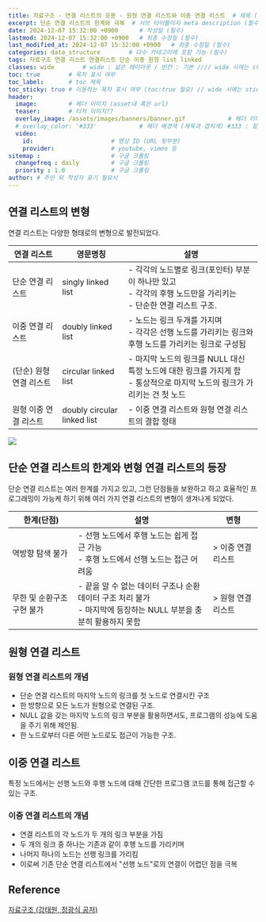 ```yaml
---
title: 자료구조 - 연결 리스트의 응용 - 원형 연결 리스트와 이중 연결 리스트  # 제목 (필수)
excerpt: 단순 연결 리스트의 한계와 극복  # 서브 타이틀이자 meta description (필수)
date: 2024-12-07 15:32:00 +0900      # 작성일 (필수)
lastmod: 2024-12-07 15:32:00 +0900   # 최종 수정일 (필수)
last_modified_at: 2024-12-07 15:32:00 +0900   # 최종 수정일 (필수)
categories: data_structure        # 다수 카테고리에 포함 가능 (필수)
tags: 자료구조 연결 리스트 연결리스트 단순 이중 원형 list linked                     # 태그 복수개 가능 (필수)
classes: wide        # wide : 넓은 레이아웃 / 빈칸 : 기본 //// wide 시에는 sticky toc 불가
toc: true        # 목차 표시 여부
toc_label:       # toc 제목
toc_sticky: true # 이동하는 목차 표시 여부 (toc:true 필요) // wide 시에는 sticky toc 불가
header: 
  image:         # 헤더 이미지 (asset내 혹은 url)
  teaser:        # 티저 이미지??
  overlay_image: /assets/images/banners/banner.gif            # 헤더 이미지 (제목과 겹치게)
  # overlay_color: '#333'            # 헤더 배경색 (제목과 겹치게) #333 : 짙은 회색 (필수)
  video:
    id:                      # 영상 ID (URL 뒷부분)
    provider:                # youtube, vimeo 등
sitemap :                    # 구글 크롤링
  changefreq : daily         # 구글 크롤링
  priority : 1.0             # 구글 크롤링
author: # 주인 외 작성자 표기 필요시
---
```

<!--postNo: 20241207_004-->


## 연결 리스트의 변형  

연결 리스트는 다양한 형태로의 변형으로 발전되었다.  

|연결 리스트|영문명칭|설명|
|---|---|---|
|단순 연결 리스트|singly linked list|- 각각의 노드별로 링크(포인터) 부분이 하나만 있고<br>- 각각의 후행 노드만을 가리키는<br>- 단순한 연결 리스트 구조.|
|이중 연결 리스트|doubly linked list|- 노드는 링크 두개를 가지며<br>- 각각은 선행 노드를 가리키는 링크와 후행 노드를 가리키는 링크로 구성됨|
|(단순) 원형 연결 리스트|circular linked list|- 마지막 노드의 링크를 NULL 대신 특정 노드에 대한 링크를 가지게 함<br>- 통상적으로 마지막 노드의 링크가 가리키는 건 첫 노드|
|원형 이중 연결 리스트|doubly circular linked list|- 이중 연결 리스트와 원형 연결 리스트의 결합 형태|

![](/assets/images/20241207_004_001.png)  


## 단순 연결 리스트의 한계와 변형 연결 리스트의 등장  

단순 연결 리스트는 여러 한계를 가지고 있고, 그런 단점들을 보완하고 하고 효율적인 프로그래밍이 가능케 하기 위해 여러 가지 연결 리스트의 변형이 생겨나게 되었다.  

|한계(단점)|설명|변형|
|---|---|---|
|역방향 탐색 불가|- 선행 노드에서 후행 노드는 쉽게 접근 가능<br>- 후행 노드에서 선행 노드는 접근 어려움|> 이중 연결 리스트|
|무한 및 순환구조 구현 불가|- 끝을 알 수 없는 데이터 구조나 순환 데이터 구조 처리 불가<br>- 마지막에 등장하는 NULL 부분을 충분히 활용하지 못함|> 원형 연결 리스트|


## 원형 연결 리스트  

### 원형 연결 리스트의 개념  

- 단순 연결 리스트의 마지막 노드의 링크를 첫 노드로 연결시킨 구조  
- 한 방향으로 모든 노드가 원형으로 연결된 구조.  
- NULL 값을 갖는 마지막 노드의 링크 부분을 활용하면서도, 프로그램의 성능에 도움을 주기 위해 제안됨.  
- 한 노드로부터 다른 어떤 노드로도 접근이 가능한 구조.  


## 이중 연결 리스트  

특정 노드에서는 선행 노드와 후행 노드에 대해 간단한 프로그램 코드를 통해 접근할 수 있는 구조.  

### 이중 연결 리스트의 개념  

- 연결 리스트의 각 노드가 두 개의 링크 부분을 가짐  
- 두 개의 링크 중 하나는 기존과 같이 후행 노드를 가리키며  
- 나머지 하나의 노드는 선행 링크를 가리킴  
- 이로써 기존 단순 연결 리스트에서 "선행 노드"로의 연결이 어렵던 점을 극복  


## Reference  

[자료구조 (강태원, 정광식 공저)](https://search.shopping.naver.com/book/catalog/41474379633)  
